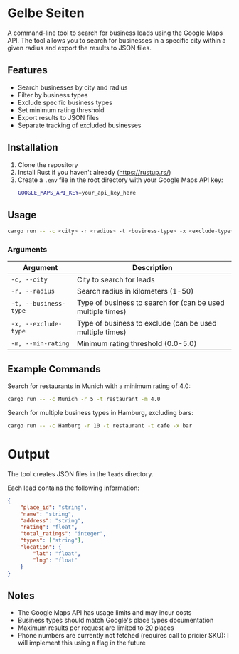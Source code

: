 # Gelbe Seiten

A command-line tool to search for business leads using the Google Maps API. The tool allows you to search for businesses in a specific city within a given radius and export the results to JSON files.

## Features

* Search businesses by city and radius
* Filter by business types
* Exclude specific business types
* Set minimum rating threshold
* Export results to JSON files
* Separate tracking of excluded businesses

## Installation

1. Clone the repository
2. Install Rust if you haven't already (https://rustup.rs/)
3. Create a `.env` file in the root directory with your Google Maps API key:
    ```bash
    GOOGLE_MAPS_API_KEY=your_api_key_here
    ```

## Usage

```bash
cargo run -- -c <city> -r <radius> -t <business-type> -x <exclude-type> -m <min-rating>
```

### Arguments

| Argument | Description |
|----------|-------------|
| `-c, --city` | City to search for leads |
| `-r, --radius` | Search radius in kilometers (1-50) |
| `-t, --business-type` | Type of business to search for (can be used multiple times) |
| `-x, --exclude-type` | Type of business to exclude (can be used multiple times) |
| `-m, --min-rating` | Minimum rating threshold (0.0-5.0) |

## Example Commands
Search for restaurants in Munich with a minimum rating of 4.0:

```bash
cargo run -- -c Munich -r 5 -t restaurant -m 4.0
```

Search for multiple business types in Hamburg, excluding bars:

```bash
cargo run -- -c Hamburg -r 10 -t restaurant -t cafe -x bar
```

# Output

The tool creates JSON files in the `leads` directory.

Each lead contains the following information:

```json
{
    "place_id": "string",
    "name": "string",
    "address": "string",
    "rating": "float",
    "total_ratings": "integer",
    "types": ["string"],
    "location": {
        "lat": "float",
        "lng": "float"
    }
}
```

## Notes

- The Google Maps API has usage limits and may incur costs
- Business types should match Google's place types documentation
- Maximum results per request are limited to 20 places
- Phone numbers are currently not fetched (requires call to pricier SKU): I will implement this using a flag in the future